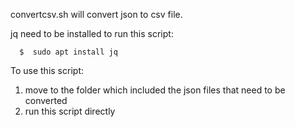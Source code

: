 convertcsv.sh will convert json to csv file.

jq need to be installed to run this script: 
```
  $  sudo apt install jq
```
To use this script:
1. move to the folder which included the json files that need to be converted
2. run this script directly
